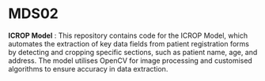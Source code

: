 # MDS02
**ICROP Model**
: This repository contains code for the ICROP Model, which automates the extraction of key data fields from patient registration forms by detecting and cropping specific sections, such as patient name, age, and address. The model utilises OpenCV for image processing and customised algorithms to ensure accuracy in data extraction.


